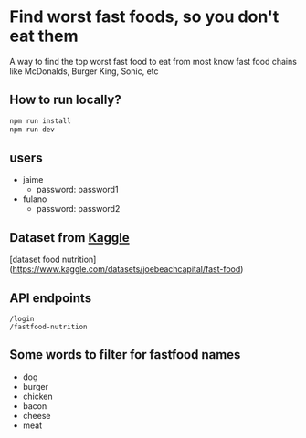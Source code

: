 # Find worst fast foods, so you don't eat them

A way to find the top worst fast food to eat from most know fast food chains like McDonalds, Burger King, Sonic, etc

## How to run locally?

```bash
npm run install
npm run dev
```

## users

- jaime
  - password: password1
- fulano
  - password: password2

## Dataset from [Kaggle](https://www.kaggle.com/)

[dataset food nutrition] (https://www.kaggle.com/datasets/joebeachcapital/fast-food)

## API endpoints

```
/login
/fastfood-nutrition
```

## Some words to filter for fastfood names

- dog
- burger
- chicken
- bacon
- cheese
- meat

